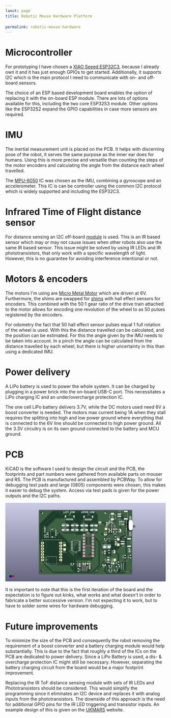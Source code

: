 ```yaml
---
laout: page
title: Robotic Mouse Hardware Platform

permalink: robotic-mouse-hardware
---
```


# Microcontroller

For prototyping I have chosen a [XIAO Seeed ESP32C3](https://wiki.seeedstudio.com/XIAO_ESP32C3_Getting_Started/), because I already own it and it has just enough GPIOs to get started.
Additionally, it supports I2C which is the main protocol I need to communicate with on- and off-board sensors.

The choice of an ESP based development board enables the option of replacing it with the on-board ESP module.
There are lots of options available for this, including the two core ESP32S3 module.
Other options like the ESP32S2 expand the GPIO capabilities in case more sensors are required.


# IMU

The inertial measurement unit is placed on the PCB.
It helps with discerning pose of the robot, it serves the same purpose as the inner ear does for humans.
Using this is more precise and versatile than counting the steps of the motor encoders and calculating the angle from the distance each wheel travelled.


The [MPU-6050](https://invensense.tdk.com/wp-content/uploads/2015/02/MPU-6000-Datasheet1.pdf) IC was chosen as the IMU, combining a gyroscope and an accelerometer.
This IC is can be controller using the common I2C protocol which is widely supported and including the ESP32C3.


# Infrared Time of Flight distance sensor

For distance sensing an I2C off-board [module](https://thepihut.com/products/tf-luna-lidar-ranging-sensor) is used.
This is an IR based sensor which may or may not cause issues when other robots also use the same IR based sensor.
This issue might be solved by using IR LEDs and IR phototransistors, that only work with a specific wavelength of light.
However, this is no guarantee for avoiding interference intentional or not.


# Motors & encoders

The motors I'm using are [Micro Metal Motor](https://thepihut.com/products/micro-metal-gearmotor-with-motor-connector-shim-mcs) which are driven at 6V.
Furthermore, the shims are swapped for [shims](https://thepihut.com/products/micro-metal-motor-encoder-mmme-pack-of-2) with hall effect sensors for encoders.
This combined with the 50:1 gear ratio of the drive train attached to the motor allows for encoding one revolution of the wheel to as 50 pulses registered by the encoders.

For odometry the fact that 50 hall effect sensor pulses equal 1 full rotation of the wheel is used.
With this the distance travelled can be calculated, and the position can be estimated.
For this the angle given by the IMU needs to be taken into account.
In a pinch the angle can be calculated from the distance travelled by each wheel, but there is higher uncertainty in this than using a dedicated IMU.


# Power delivery

A LiPo battery is used to power the whole system.
It can be charged by plugging in a power brick into the on-board USB-C port.
This necessitates a LiPo charging IC and an under/overcharge protection IC.

The one cell LiPo battery delivers 3.7V, while the DC motors used need 6V a boost converter is needed.
The motors max current being 1A when they stall requires the splitting into high and low power ground where everything that is connected to the 6V line should be connected to high power ground.
All the 3.3V circuitry is on its own ground connected to the battery and MCU ground.


# PCB

KiCAD is the software I used to design the circuit and the PCB, the footprints and part numbers were gathered from available parts on mouser and RS.
The PCB is manufactured and assembled by PCBWay.
To allow for debugging test pads and large (0805) components were chosen, this makes it easier to debug the system.
Access via test pads is given for the power outputs and the I2C paths.

![micromouse PCB](media/MicroMouse_front.png)

It is important to note that this is the first iteration of the board and the expectation is to figure out kinks, what works and what doesn't in order to fabricate a better successive version.
I'm not expecting it to work, but to have to solder some wires for hardware debugging.

# Future improvements

To minimize the size of the PCB and consequently the robot removing the requirement of a boost converter and a battery charging module would help substantially.
This is due to the fact that roughly a third of the ICs on the PCB are dedicated to power delivery.
Since a LiPo Battery is used, a dis- & overcharge protection IC might still be necessary.
However, separating the battery charging circuit from the board would be a major footprint improvement.

Replacing the IR ToF distance sensing module with sets of IR LEDs and Phototransistors should be considered.
This would simplify the programming since it eliminates an I2C device and replaces it with analog inputs from the phototransistors.
The downside of this approach is the need for additional GPIO pins for the IR LED triggering and transistor inputs.
An example design of this is given on the [UKMARS](https://ukmars.org/projects/ukmarsbot/reference-guide/ukmarsbot-wall-sensor-basic/) website.

